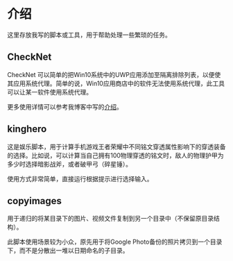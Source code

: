 # 介绍
这里存放我写的脚本或工具，用于帮助处理一些繁琐的任务。

## CheckNet
CheckNet 可以简单的把Win10系统中的UWP应用添加至隔离排除列表，以便使其应用系统代理。简单的说，Win10应用商店中的软件无法使用系统代理，此工具可以让某一软件使用系统代理。

更多使用详情可以参考我博客中写的[介绍](https://yuan.ga/enable-win10-uwp-use-system-proxy/)。

## kinghero
这是娱乐脚本，用于计算手机游戏王者荣耀中不同铭文穿透属性影响下的穿透装备的选择。比如说，可以计算当自己拥有100物理穿透的铭文时，敌人的物理护甲为多少时选择暗影战斧，或者破甲弓（碎星锤）。

使用方式非常简单，直接运行根据提示进行选择输入。

## copyimages
用于递归的将某目录下的图片、视频文件复制到另一个目录中（不保留原目录结构）。

此脚本使用场景较为小众，原先用于将Google Photo备份的照片拷贝到一个目录下，而不是分散出一堆以日期命名的子目录。